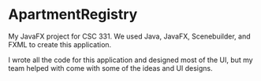 # ApartmentRegistry

My JavaFX project for CSC 331. We used Java, JavaFX, Scenebuilder, and FXML to create this application.

I wrote all the code for this application and designed most of the UI, but my team helped with come with some of the ideas and UI designs.
